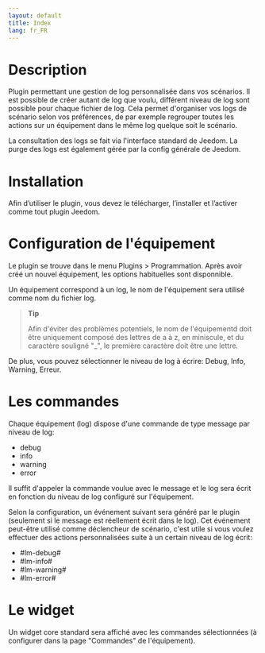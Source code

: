 ```yaml
---
layout: default
title: Index
lang: fr_FR
---
```


# Description

Plugin permettant une gestion de log personnalisée dans vos scénarios.
Il est possible de créer autant de log que voulu, différent niveau de log sont possible pour chaque fichier de log.
Cela permet d'organiser vos logs de scénario selon vos préférences, de par exemple regrouper toutes les actions sur un équipement dans le même log quelque soit le scénario.

La consultation des logs se fait via l'interface standard de Jeedom.
La purge des logs est également gérée par la config générale de Jeedom.

# Installation

Afin d’utiliser le plugin, vous devez le télécharger, l’installer et l’activer comme tout plugin Jeedom.

# Configuration de l'équipement

Le plugin se trouve dans le menu Plugins > Programmation.
Après avoir créé un nouvel équipement, les options habituelles sont disponnible.

Un équipement correspond à un log, le nom de l'équipement sera utilisé comme nom du fichier log.

> **Tip**
>
> Afin d'éviter des problèmes potentiels, le nom de l'équipementd doit être uniquement composé des lettres de a à z, en miniscule, et du caractère souligné "_", le première caractère doit être une lettre.

De plus, vous pouvez sélectionner le niveau de log à écrire: Debug, Info, Warning, Erreur.

# Les commandes

Chaque équipement (log) dispose d'une commande de type message par niveau de log:

- debug
- info
- warning
- error

Il suffit d'appeler la commande voulue avec le message et le log sera écrit en fonction du niveau de log configuré sur l'équipement.

Selon la configuration, un événement suivant sera généré par le plugin (seulement si le message est réellement écrit dans le log).
Cet événement peut-être utilisé comme déclencheur de scénario, c'est utile si vous voulez effectuer des actions personnalisées suite à un certain niveau de log écrit:

- #lm-debug#
- #lm-info#
- #lm-warning#
- #lm-error#

# Le widget

Un widget core standard sera affiché avec les commandes sélectionnées (à configurer dans la page "Commandes" de l'équipement).
